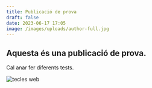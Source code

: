 ```yaml
---
title: Publicació de prova
draft: false
date: 2023-06-17 17:05
image: /images/uploads/author-full.jpg
---
```

## A﻿questa és una publicació de prova.

C﻿al anar fer diferents tests.

![tecles web](/images/uploads/pexels-miguel-á-padriñán-1591060.jpg "tecles web")
